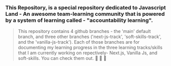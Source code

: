 ### This Repository, is a special repository dedicated to Javascript Land - An awesome team-learning community that is powered by a system of learning called - "accountability learning".

> This repository contains 4 github branches - the 'main' default branch, and three other branches ('next-js-track', 'soft-skills-track', and the 'vanilla-js-track'). Each of those branches are for documenting my learning progress in the three learning tracks/skills that I am currently working on repectively- Next.js, Vanilla Js, and soft-skills. You can check them out. :rocket: :rocket: :rocket:
